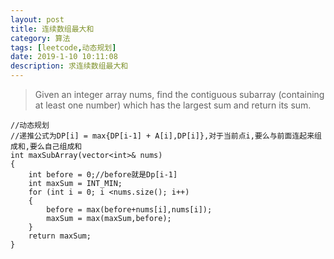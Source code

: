 ```yaml
---
layout: post
title: 连续数组最大和
category: 算法
tags: [leetcode,动态规划]
date: 2019-1-10 10:11:08
description: 求连续数组最大和
---
```


>Given an integer array nums, find the contiguous subarray (containing at least one number) which has the largest sum and return its sum.

```
//动态规划
//递推公式为DP[i] = max{DP[i-1] + A[i],DP[i]},对于当前点i,要么与前面连起来组成和,要么自己组成和
int maxSubArray(vector<int>& nums) 
{
	int before = 0;//before就是Dp[i-1]
	int maxSum = INT_MIN;
	for (int i = 0; i <nums.size(); i++)
	{
		before = max(before+nums[i],nums[i]);
		maxSum = max(maxSum,before);
	}
	return maxSum;
}
```